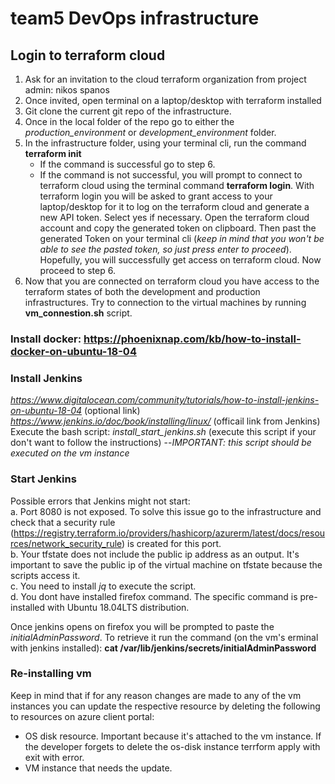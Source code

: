 # team5 DevOps infrastructure

## Login to terraform cloud
1. Ask for an invitation to the cloud terraform organization from project admin: nikos spanos
2. Once invited, open terminal on a laptop/desktop with terraform installed
3. Git clone the current git repo of the infrastructure.
4. Once in the local folder of the repo go to either the *production_environment* or *development_environment* folder.
5. In the infrastructure folder, using your terminal cli, run the command **terraform init**
   - If the command is successful go to step 6.
   - If the command is not successful, you will prompt to connect to terraform cloud using the terminal command **terraform login**. With terraform login you will be asked to  grant access to your laptop/desktop for it to log on the terraform cloud and generate a new API token. Select yes if necessary. Open the terraform cloud account and copy the generated token on clipboard. Then past the generated Token on your terminal cli (*keep in mind that you won't be able to see the pasted token, so just press enter to proceed*). Hopefully, you will successfully get access on terraform cloud. Now proceed to step 6.
6. Now that you are connected on terraform cloud you have access to the terraform states of both the development and production infrastructures. Try to connection to the virtual machines by running **vm_connestion.sh** script.

### Install docker: https://phoenixnap.com/kb/how-to-install-docker-on-ubuntu-18-04

### Install Jenkins
*https://www.digitalocean.com/community/tutorials/how-to-install-jenkins-on-ubuntu-18-04* (optional link)
*https://www.jenkins.io/doc/book/installing/linux/* (officail link from Jenkins)
Execute the bash script: *install_start_jenkins.sh* (execute this script if your don't want to follow the instructions) --*IMPORTANT: this script should be executed on the vm instance*

### Start Jenkins
Possible errors that Jenkins might not start:<br>
   a. Port 8080 is not exposed. To solve this issue go to the infrastructure and check that a security rule (https://registry.terraform.io/providers/hashicorp/azurerm/latest/docs/resources/network_security_rule) is created for this port. <br>
   b. Your tfstate does not include the public ip address as an output. It's important to save the public ip of the virtual machine on tfstate because the scripts access it. <br>
   c. You need to install *jq* to execute the script. <br>
   d. You dont have installed firefox command. The specific command is pre-installed with Ubuntu 18.04LTS distribution.

Once jenkins opens on firefox you will be prompted to paste the *initialAdminPassword*. To retrieve it run the command (on the vm's erminal with jenkins installed): **cat /var/lib/jenkins/secrets/initialAdminPassword**

### Re-installing vm
Keep in  mind that if for any reason changes are made to any of the vm instances you can update the respective resource by deleting the following to resources on azure client portal:
   - OS disk resource. Important because it's attached to the vm instance. If the developer forgets to delete the os-disk instance terrform apply with exit with error.
   - VM instance that needs the update.
